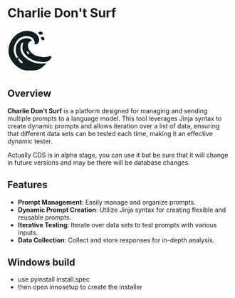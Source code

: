 

# Charlie Don't Surf
<img src="static/images/cds_icon_5.png" alt="Charlie Don't Surf Icon" width="100" height="100">

## Overview

**Charlie Don't Surf** is a platform designed for managing and sending multiple prompts to a language model. This tool leverages Jinja syntax to create dynamic prompts and allows iteration over a list of data, ensuring that different data sets can be tested each time, making it an effective dynamic tester.

Actually CDS is in alpha stage, you can use it but be sure that it will change in future versions and may be there will be database changes.

## Features

- **Prompt Management**: Easily manage and organize prompts.
- **Dynamic Prompt Creation**: Utilize Jinja syntax for creating flexible and reusable prompts.
- **Iterative Testing**: Iterate over data sets to test prompts with various inputs.
- **Data Collection**: Collect and store responses for in-depth analysis.

## Windows build

- use pyinstall install.spec
- then open innosetup to create the installer